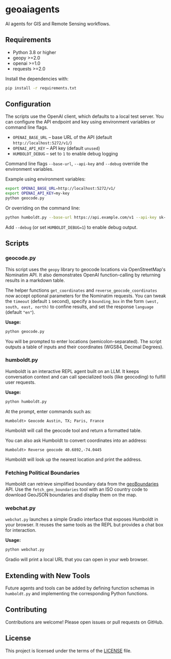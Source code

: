 # geoaiagents
AI agents for GIS and Remote Sensing workflows.

## Requirements

- Python 3.8 or higher
- geopy >=2.0
- openai >=1.0
- requests >=2.0

Install the dependencies with:
```bash
pip install -r requirements.txt
```

## Configuration

The scripts use the OpenAI client, which defaults to a local test server. You
can configure the API endpoint and key using environment variables or command
line flags.

- `OPENAI_BASE_URL` – base URL of the API (default `http://localhost:5272/v1/`)
- `OPENAI_API_KEY` – API key (default `unused`)
- `HUMBOLDT_DEBUG` – set to `1` to enable debug logging

Command line flags `--base-url`, `--api-key` and `--debug` override the environment
variables.

Example using environment variables:

```bash
export OPENAI_BASE_URL=http://localhost:5272/v1/
export OPENAI_API_KEY=my-key
python geocode.py
```

Or overriding on the command line:

```bash
python humboldt.py --base-url https://api.example.com/v1 --api-key sk-...
```
Add `--debug` (or set `HUMBOLDT_DEBUG=1`) to enable debug output.

## Scripts

### geocode.py

This script uses the `geopy` library to geocode locations via OpenStreetMap's Nominatim API.
It also demonstrates OpenAI function-calling by returning results in a markdown table.

The helper functions `get_coordinates` and `reverse_geocode_coordinates` now
accept optional parameters for the Nominatim requests. You can tweak the
`timeout` (default `1` second), specify a `bounding_box` in the form
`(west, south, east, north)` to confine results, and set the response
`language` (default `"en"`).

**Usage:**
```bash
python geocode.py
```
You will be prompted to enter locations (semicolon-separated). The script outputs a table of inputs and their coordinates (WGS84, Decimal Degrees).

### humboldt.py

Humboldt is an interactive REPL agent built on an LLM. It keeps conversation context and can call specialized tools (like geocoding) to fulfill user requests.

**Usage:**
```bash
python humboldt.py
```
At the prompt, enter commands such as:
```
Humboldt> Geocode Austin, TX; Paris, France
```
Humboldt will call the geocode tool and return a formatted table.

You can also ask Humboldt to convert coordinates into an address:
```
Humboldt> Reverse geocode 40.6892,-74.0445
```
Humboldt will look up the nearest location and print the address.

### Fetching Political Boundaries

Humboldt can retrieve simplified boundary data from the
[geoBoundaries](https://www.geoboundaries.org) API. Use the
`fetch_geo_boundaries` tool with an ISO country code to download GeoJSON
boundaries and display them on the map.

### webchat.py

`webchat.py` launches a simple Gradio interface that exposes Humboldt in your
browser. It reuses the same tools as the REPL but provides a chat box for
interaction.

**Usage:**
```bash
python webchat.py
```
Gradio will print a local URL that you can open in your web browser.

## Extending with New Tools

Future agents and tools can be added by defining function schemas in `humboldt.py` and implementing the corresponding Python functions.

## Contributing

Contributions are welcome! Please open issues or pull requests on GitHub.

## License

This project is licensed under the terms of the [LICENSE](LICENSE) file.

